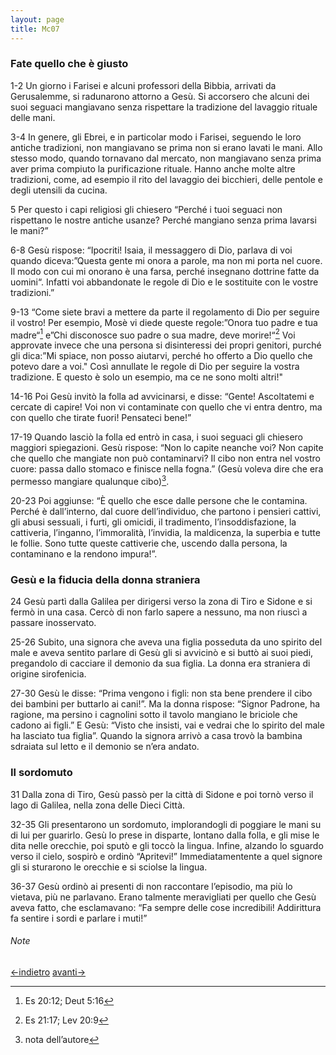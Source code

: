 ```yaml
---
layout: page
title: Mc07
---
```


### Fate quello che è giusto
1-2 Un giorno i Farisei e alcuni professori della Bibbia, arrivati da
Gerusalemme, si radunarono attorno a Gesù. Si accorsero che alcuni dei
suoi seguaci mangiavano senza rispettare la tradizione del lavaggio
rituale delle mani.

3-4 In genere, gli Ebrei, e in particolar modo i Farisei, seguendo le
loro antiche tradizioni, non mangiavano se prima non si erano lavati le
mani. Allo stesso modo, quando tornavano dal mercato, non mangiavano
senza prima aver prima compiuto la purificazione rituale. Hanno anche
molte altre tradizioni, come, ad esempio il rito del lavaggio dei
bicchieri, delle pentole e degli utensili da cucina.

5 Per questo i capi religiosi gli chiesero “Perché i tuoi seguaci non
rispettano le nostre antiche usanze? Perché mangiano senza prima lavarsi
le mani?”

6-8 Gesù rispose: “Ipocriti! Isaia, il messaggero di Dio, parlava di voi
quando diceva:”Questa gente mi onora a parole, ma non mi porta nel
cuore. Il modo con cui mi onorano è una farsa, perché insegnano dottrine
fatte da uomini“. Infatti voi abbandonate le regole di Dio e le
sostituite con le vostre tradizioni.”

9-13 “Come siete bravi a mettere da parte il regolamento di Dio per
seguire il vostro! Per esempio, Mosè vi diede queste regole:”Onora tuo
padre e tua madre“[^3] e”Chi disconosce suo padre o sua madre, deve
morire!“[^4] Voi approvate invece che una persona si disinteressi dei
propri genitori, purché gli dica:”Mi spiace, non posso aiutarvi, perché
ho offerto a Dio quello che potevo dare a voi." Così annullate le regole
di Dio per seguire la vostra tradizione. E questo è solo un esempio, ma
ce ne sono molti altri!"

14-16 Poi Gesù invitò la folla ad avvicinarsi, e disse: “Gente!
Ascoltatemi e cercate di capire! Voi non vi contaminate con quello che
vi entra dentro, ma con quello che tirate fuori! Pensateci bene!”

17-19 Quando lasciò la folla ed entrò in casa, i suoi seguaci gli
chiesero maggiori spiegazioni. Gesù rispose: “Non lo capite neanche voi?
Non capite che quello che mangiate non può contaminarvi? Il cibo non
entra nel vostro cuore: passa dallo stomaco e finisce nella fogna.”
(Gesù voleva dire che era permesso mangiare qualunque cibo)[^5].

20-23 Poi aggiunse: “È quello che esce dalle persone che le contamina.
Perché è dall’interno, dal cuore dell’individuo, che partono i pensieri
cattivi, gli abusi sessuali, i furti, gli omicidi, il tradimento,
l’insoddisfazione, la cattiveria, l’inganno, l’immoralità, l’invidia, la
maldicenza, la superbia e tutte le follie. Sono tutte queste cattiverie
che, uscendo dalla persona, la contaminano e la rendono impura!”.

### Gesù e la fiducia della donna straniera
24 Gesù partì dalla Galilea per dirigersi verso la zona di Tiro e Sidone
e si fermò in una casa. Cercò di non farlo sapere a nessuno, ma non
riuscì a passare inosservato.

25-26 Subito, una signora che aveva una figlia posseduta da uno spirito
del male e aveva sentito parlare di Gesù gli si avvicinò e si buttò ai
suoi piedi, pregandolo di cacciare il demonio da sua figlia. La donna
era straniera di origine sirofenicia.

27-30 Gesù le disse: “Prima vengono i figli: non sta bene prendere il
cibo dei bambini per buttarlo ai cani!”. Ma la donna rispose: “Signor
Padrone, ha ragione, ma persino i cagnolini sotto il tavolo mangiano le
briciole che cadono ai figli.” E Gesù: “Visto che insisti, vai e vedrai
che lo spirito del male ha lasciato tua figlia”. Quando la signora
arrivò a casa trovò la bambina sdraiata sul letto e il demonio se n’era
andato.

### Il sordomuto
31 Dalla zona di Tiro, Gesù passò per la città di Sidone e poi tornò
verso il lago di Galilea, nella zona delle Dieci Città.

32-35 Gli presentarono un sordomuto, implorandogli di poggiare le mani
su di lui per guarirlo. Gesù lo prese in disparte, lontano dalla folla,
e gli mise le dita nelle orecchie, poi sputò e gli toccò la lingua.
Infine, alzando lo sguardo verso il cielo, sospirò e ordinò “Apritevi!”
Immediatamentente a quel signore gli si sturarono le orecchie e si
sciolse la lingua.

36-37 Gesù ordinò ai presenti di non raccontare l’episodio, ma più lo
vietava, più ne parlavano. Erano talmente meravigliati per quello che
Gesù aveva fatto, che esclamavano: “Fa sempre delle cose incredibili!
Addirittura fa sentire i sordi e parlare i muti!”

###### Note
[^3]: Es 20:12; Deut 5:16
[^4]: Es 21:17; Lev 20:9
[^5]: nota dell’autore

[<-indietro](Mc06.html) [avanti->](Mc08.html)